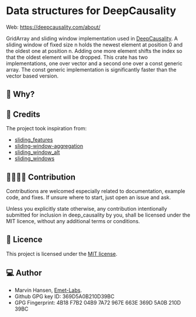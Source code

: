 # Data structures for DeepCausality 

Web: https://deepcausality.com/about/

GridArray and sliding window implementation used in [DeepCausality](https://github.com/deepcausality-rs/deep_causality).
A sliding window of fixed size n holds the newest element at position 0 and
the oldest one at position n. Adding one more element shifts the index so that
the oldest element will be dropped. This crate has two implementations, one over vector
and a second one over a const generic array. The const generic implementation is significantly
faster than the vector based version.


## 🤔 Why?



## 🙏 Credits

The project took inspiration from:
* [sliding_features](https://crates.io/crates/sliding_features)
* [sliding-window-aggregation](https://crates.io/crates/sliding-window-aggregation)
* [sliding_window_alt](https://crates.io/crates/sliding_window_alt)
* [sliding_windows](https://crates.io/crates/sliding_windows)

## 👨‍💻👩‍💻 Contribution

Contributions are welcomed especially related to documentation, example code, and fixes.
If unsure where to start, just open an issue and ask. 

Unless you explicitly state otherwise, any contribution intentionally submitted for inclusion in deep_causality by you,
shall be licensed under the MIT licence, without any additional terms or conditions.

## 📜 Licence

This project is licensed under the [MIT license](LICENSE).

## 💻 Author

* Marvin Hansen, [Emet-Labs](https://emet-labs.com/).
* Github GPG key ID: 369D5A0B210D39BC
* GPG Fingerprint: 4B18 F7B2 04B9 7A72 967E 663E 369D 5A0B 210D 39BC